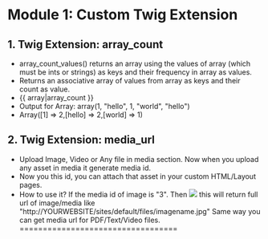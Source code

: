 Module 1: Custom Twig Extension
=================================
**1. Twig Extension: **array_count****
--------------------------------------
- array_count_values() returns an array using the values of array (which must be ints or strings) as keys and their frequency in array as values.
- Returns an associative array of values from array as keys and their count as value.
- {{ array|array_count }}
- Output for Array: array(1, "hello", 1, "world", "hello")
- Array([1] => 2,[hello] => 2,[world] => 1)

**2. Twig Extension: **media_url****
----------------------------------------
- Upload Image, Video or Any file in media section. Now when you upload any asset in media it generate media id.
- Now you this id, you can attach that asset in your custom HTML/Layout pages.
- How to use it? If the media id of image is "3". Then
   **<img src="{{ 3|media_url }}" />** this will return full url of image/media like "http://YOURWEBSITE/sites/default/files/imagename.jpg"
  Same way you can get media url for PDF/Text/Video files.
==================================
